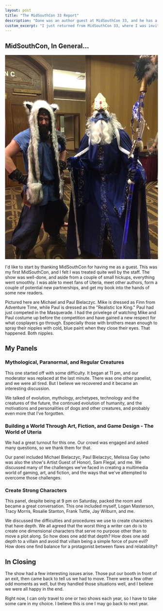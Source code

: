 ```yaml
---
layout: post
title: "The MidSouthCon 33 Report"
description: "Dane was an author guest at MidSouthCon 33, and he has a good deal to say about it."
custom_excerpt: "I just returned from MidSouthCon 33, where I was invited to be an author guest. Here is my experience from the show..."
---
```


## MidSouthCon, In General...

<img src="/media/blog-images/realistic-ice-king.jpg" alt="Realistic Ice King Costume" class="alignleft border img-small">

I'd like to start by thanking MidSouthCon for having me as a guest. This was my first MidSouthCon, and I felt I was treated quite well by the staff. The show was well-done, and aside from a couple of small hickups, everything went smoothly. I was able to meet fans of Uteria, meet other authors, form a couple of potential new partnerships, and get my book into the hands of some new readers.

Pictured here are Michael and Paul Bielaczyc. Mike is dressed as Finn from Adventure Time, while Paul is dressed as the "Realistic Ice King." Paul had just competed in the Masquerade. I had the privelege of watching Mike and Paul costume up before the competition and have gained a new respect for what cosplayers go through. Especially those with brothers mean enough to spray their nipples with cold, blue paint when they close their eyes. That happened. Both nipples.

## My Panels

### Mythological, Paranormal, and Regular Creatures

This one started off with some difficulty. It began at 11 pm, and our moderator was replaced at the last minute. There was one other panelist, and we were all tired. But I believe we recovered and it became an interesting discussion.

We talked of evolution, mythology, archetypes, technology and the creatures of the future, the continued evolution of humanity, and the motivations and personalities of dogs and other creatures, and probably even more that I've forgotten.

### Building a World Through Art, Fiction, and Game Design - The World of Uteria

We had a great turnout for this one. Our crowd was engaged and asked many questions, so we thank them for that.

Our panel included Michael Bielaczyc, Paul Bielaczyc, Melissa Gay (who was also the show's Artist Guest of Honor), Sam Flegal, and me. We discussed many of the challenges we've faced in creating a multimedia world of gaming, art, and fiction, and the ways that we've attempted to overcome those challenges.

### Create Strong Characters

This panel, despite being at 9 pm on Saturday, packed the room and became a great conversation. This one included myself, Logan Masterson, Tracy Morris, Rosalie Stanton, Frank Tuttle, Jay Wilburn, and me.

We discussed the difficulties and procedures we use to create characters that have depth. We all agreed that the worst thing a writer can do is to create one dimensional characters that serve no purpose other than to move a plot along. So how does one add that depth? How does one add depth to a villain and avoid that villain being a simple force of pure evil? How does one find balance for a protagonist between flaws and relatability?

## In Closing

The show had a few interesting issues arise. Those put our booth in front of an exit, then came back to tell us we had to move. There were a few other odd moments as well, but they handled those situations well, and I believe we were all happy in the end.

Right now, I can only travel to one or two shows each year, so I have to take some care in my choice. I believe this is one I may go back to next year.